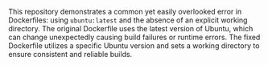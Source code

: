 This repository demonstrates a common yet easily overlooked error in Dockerfiles: using `ubuntu:latest` and the absence of an explicit working directory.  The original Dockerfile uses the latest version of Ubuntu, which can change unexpectedly causing build failures or runtime errors. The fixed Dockerfile utilizes a specific Ubuntu version and sets a working directory to ensure consistent and reliable builds.
